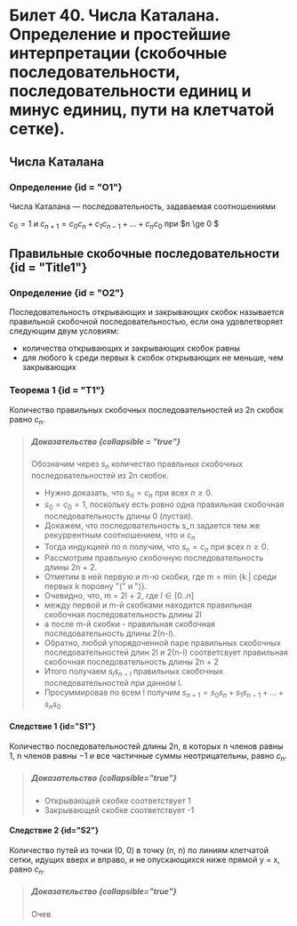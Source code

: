 # Билет 40. Числа Каталана. Определение и простейшие интерпретации (скобочные последовательности, последовательности единиц и минус единиц, пути на клетчатой сетке). 

## Числа Каталана

### Определение {id = "O1"}

Числа Каталана — последовательность, задаваемая соотношениями

$c_0 = 1$ и $c_{n+1} = c_0c_n + c_1c_{n−1} + \dotsc + c_nc_0$ при $n \ge 0 $

## Правильные скобочные последовательности {id = "Title1"}

### Определение {id = "O2"}

Последовательность открывающих и закрывающих скобок называется правильной скобочной последовательностью, если она удовлетворяет следующим двум условиям:

- количества открывающих и закрывающих скобок равны
- для любого k среди первых k скобок открывающих не меньше,
  чем закрывающих

### Теорема 1 {id = "T1"}

Количество правильных скобочных последовательностей из 2n скобок
равно $c_n$.

>##### Доказательство {collapsible = "true"}
>Обозначим через $s_n$ количество правльных скобочных последовательностей из 2n скобок.
>- Нужно доказать, что $s_n = c_n$ при всех $n \ge 0$.
>- $s_0 = c_0 = 1$, поскольку есть ровно одна правильная скобочная последовательность длины 0 (пустая).
>- Докажем, что последовательность s_n задается тем же рекуррентным соотношением, что и $c_n$
>- Тогда индукцией по n получим, что $s_n = c_n$ при всех $n \ge 0$.
>- Рассмотрим правльную скобочную последовательность длины 2n + 2.
>  - Отметим в ней первую и m-ю скобки, где m = min {k | среди первых k поровну "(" и ")}.
>  - Очевидно, что, m = 2l + 2, где $l \in [0..n]$
>  - между первой и m-й скобками находится правильная скобочная последовательность длины 2l
>  - а после m-й скобки - правильная скобочная последовательность длины 2(n-l).
>- Обратно, любой упорядоченной паре правильных скобочных последовательностей длин 2l и 2(n-l) соответсвует правильная скобочная последовательность длины 2n + 2
>- Итого получаем $s_ls_{n-l}$ правильных скобочных последовательностей при данном l.
>- Просуммировав по всем l получим $s_{n+1} = s_0s_n + s_1s_{n-1} + \dotsc + s_ns_0$

#### Следствие 1 {id="S1"}

Количество последовательностей длины 2n, в которых n членов равны 1,
n членов равны −1 и все частичные суммы неотрицательны, равно $c_n$.

>##### Доказательство {collapsible="true"}
>- Открывающей скобке соответствует 1
>- Закрывающей скобке соответствует -1


#### Следствие 2 {id="S2"}

Количество путей из точки (0, 0) в точку (n, n) по линиям клетчатой сетки,
идущих вверх и вправо, и не опускающихся ниже прямой y = x, равно $c_n$.

> ##### Доказательство {collapsible="true"}
> Очев

